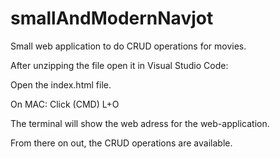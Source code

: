 # smallAndModernNavjot

Small web application to do CRUD operations for movies.

After unzipping the file open it in Visual Studio Code:

Open the index.html file.

On MAC: Click (CMD) L+O

The terminal will show the web adress for the web-application.

From there on out, the CRUD operations are available. 